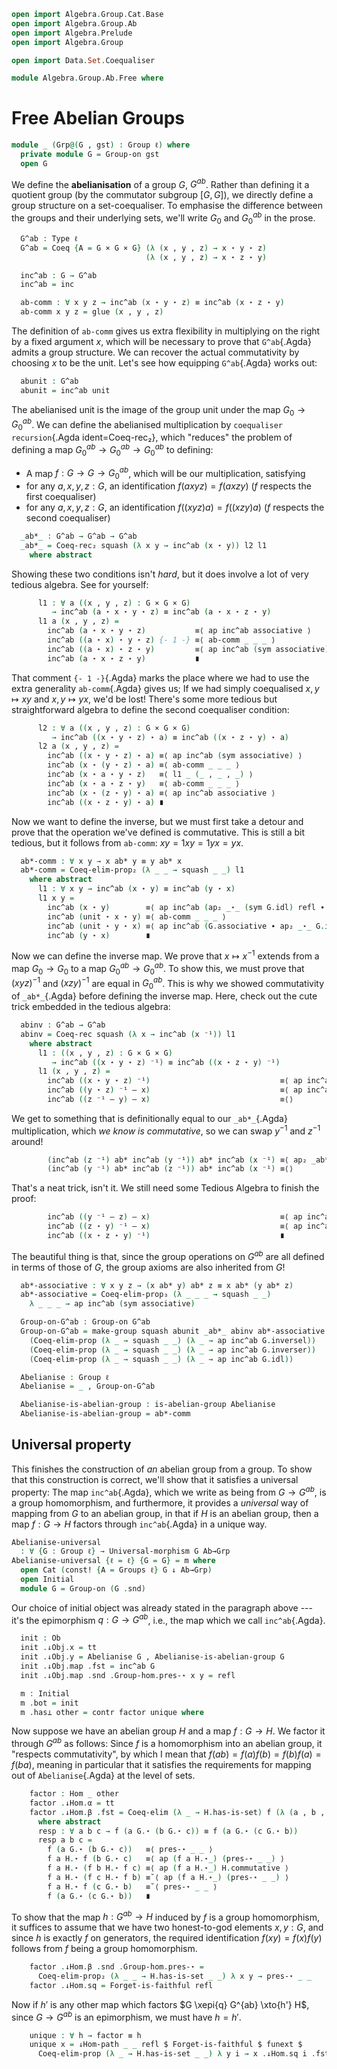 ```agda
open import Algebra.Group.Cat.Base
open import Algebra.Group.Ab
open import Algebra.Prelude
open import Algebra.Group

open import Data.Set.Coequaliser

module Algebra.Group.Ab.Free where
```

<!--
```agda
private variable
  ℓ : Level
```
-->

# Free Abelian Groups

```agda
module _ (Grp@(G , gst) : Group ℓ) where
  private module G = Group-on gst
  open G
```

We define the **abelianisation** of a group $G$, $G^{ab}$. Rather than
defining it a quotient group (by the commutator subgroup $[G,G]$), we
directly define a group structure on a set-coequaliser. To emphasise the
difference between the groups and their underlying sets, we'll write
$G_0$ and $G^{ab}_0$ in the prose.

```agda
  G^ab : Type ℓ
  G^ab = Coeq {A = G × G × G} (λ (x , y , z) → x ⋆ y ⋆ z)
                              (λ (x , y , z) → x ⋆ z ⋆ y)

  inc^ab : G → G^ab
  inc^ab = inc

  ab-comm : ∀ x y z → inc^ab (x ⋆ y ⋆ z) ≡ inc^ab (x ⋆ z ⋆ y)
  ab-comm x y z = glue (x , y , z)
```

The definition of `ab-comm` gives us extra flexibility in multiplying on
the right by a fixed argument $x$, which will be necessary to prove that
`G^ab`{.Agda} admits a group structure. We can recover the actual
commutativity by choosing $x$ to be the unit. Let's see how equipping
`G^ab`{.Agda} works out:

```agda
  abunit : G^ab
  abunit = inc^ab unit
```

The abelianised unit is the image of the group unit under the map $G_0
\to G^{ab}_0$. We can define the abelianised multiplication by
`coequaliser recursion`{.Agda ident=Coeq-rec₂}, which "reduces" the
problem of defining a map $G^{ab}_0 \to G^{ab}_0 \to G^{ab}_0$ to
defining:

- A map $f : G \to G \to G^{ab}_0$, which will be our multiplication,
satisfying
- for any $a, x, y, z : G$, an identification $f(axyz) = f(axzy)$ ($f$
respects the first coequaliser)
- for any $a, x, y, z : G$, an identification $f((xyz)a) = f((xzy)a)$
($f$ respects the second coequaliser)

```agda
  _ab*_ : G^ab → G^ab → G^ab
  _ab*_ = Coeq-rec₂ squash (λ x y → inc^ab (x ⋆ y)) l2 l1
    where abstract
```

Showing these two conditions isn't _hard_, but it does involve a lot of
very tedious algebra. See for yourself:

```agda
      l1 : ∀ a ((x , y , z) : G × G × G)
         → inc^ab (a ⋆ x ⋆ y ⋆ z) ≡ inc^ab (a ⋆ x ⋆ z ⋆ y)
      l1 a (x , y , z) =
        inc^ab (a ⋆ x ⋆ y ⋆ z)           ≡⟨ ap inc^ab associative ⟩
        inc^ab ((a ⋆ x) ⋆ y ⋆ z) {- 1 -} ≡⟨ ab-comm _ _ _ ⟩
        inc^ab ((a ⋆ x) ⋆ z ⋆ y)         ≡⟨ ap inc^ab (sym associative) ⟩
        inc^ab (a ⋆ x ⋆ z ⋆ y)           ∎
```

That comment `{- 1 -}`{.Agda} marks the place where we had to use the
extra generality `ab-comm`{.Agda} gives us; If we had simply coequalised
$x, y \mapsto xy$ and $x, y \mapsto yx$, we'd be lost! There's some more
tedious but straightforward algebra to define the second coequaliser
condition:

```agda
      l2 : ∀ a ((x , y , z) : G × G × G)
         → inc^ab ((x ⋆ y ⋆ z) ⋆ a) ≡ inc^ab ((x ⋆ z ⋆ y) ⋆ a)
      l2 a (x , y , z) =
        inc^ab ((x ⋆ y ⋆ z) ⋆ a) ≡⟨ ap inc^ab (sym associative) ⟩
        inc^ab (x ⋆ (y ⋆ z) ⋆ a) ≡⟨ ab-comm _ _ _ ⟩
        inc^ab (x ⋆ a ⋆ y ⋆ z)   ≡⟨ l1 _ (_ , _ , _) ⟩
        inc^ab (x ⋆ a ⋆ z ⋆ y)   ≡⟨ ab-comm _ _ _ ⟩
        inc^ab (x ⋆ (z ⋆ y) ⋆ a) ≡⟨ ap inc^ab associative ⟩
        inc^ab ((x ⋆ z ⋆ y) ⋆ a) ∎
```

Now we want to define the inverse, but we must first take a detour and
prove that the operation we've defined is commutative. This is still a
bit tedious, but it follows from `ab-comm`: $xy = 1xy = 1yx = yx$.

```agda
  ab*-comm : ∀ x y → x ab* y ≡ y ab* x
  ab*-comm = Coeq-elim-prop₂ (λ _ _ → squash _ _) l1
    where abstract
      l1 : ∀ x y → inc^ab (x ⋆ y) ≡ inc^ab (y ⋆ x)
      l1 x y =
        inc^ab (x ⋆ y)        ≡⟨ ap inc^ab (ap₂ _⋆_ (sym G.idl) refl ∙ sym G.associative) ⟩
        inc^ab (unit ⋆ x ⋆ y) ≡⟨ ab-comm _ _ _ ⟩
        inc^ab (unit ⋆ y ⋆ x) ≡⟨ ap inc^ab (G.associative ∙ ap₂ _⋆_ G.idl refl) ⟩
        inc^ab (y ⋆ x)        ∎
```

Now we can define the inverse map. We prove that $x \mapsto x^{-1}$
extends from a map $G_0 \to G_0$ to a map $G^{ab}_0 \to G^{ab}_0$. To
show this, we must prove that $(xyz)^{-1}$ and $(xzy)^{-1}$ are equal in
$G^{ab}_0$. This is why we showed commutativity of `_ab*_`{.Agda} before
defining the inverse map. Here, check out the cute trick embedded in the
tedious algebra:

```agda
  abinv : G^ab → G^ab
  abinv = Coeq-rec squash (λ x → inc^ab (x ⁻¹)) l1
    where abstract
      l1 : ((x , y , z) : G × G × G)
         → inc^ab ((x ⋆ y ⋆ z) ⁻¹) ≡ inc^ab ((x ⋆ z ⋆ y) ⁻¹)
      l1 (x , y , z) =
        inc^ab ((x ⋆ y ⋆ z) ⁻¹)                             ≡⟨ ap inc^ab G.inv-comm ⟩
        inc^ab ((y ⋆ z) ⁻¹ — x)                             ≡⟨ ap inc^ab (ap₂ _⋆_ G.inv-comm refl) ⟩
        inc^ab ((z ⁻¹ — y) — x)                             ≡⟨⟩
```

We get to something that is definitionally equal to our `_ab*_`{.Agda}
multiplication, which _we know is commutative_, so we can swap $y^{-1}$
and $z^{-1}$ around!

```agda
        (inc^ab (z ⁻¹) ab* inc^ab (y ⁻¹)) ab* inc^ab (x ⁻¹) ≡⟨ ap₂ _ab*_ (ab*-comm (inc^ab (z ⁻¹)) (inc^ab (y ⁻¹))) (λ i → inc^ab (x ⁻¹)) ⟩
        (inc^ab (y ⁻¹) ab* inc^ab (z ⁻¹)) ab* inc^ab (x ⁻¹) ≡⟨⟩
```

That's a neat trick, isn't it. We still need some Tedious Algebra to
finish the proof:

```agda
        inc^ab ((y ⁻¹ — z) — x)                             ≡⟨ ap inc^ab (ap₂ _⋆_ (sym G.inv-comm) refl ) ⟩
        inc^ab ((z ⋆ y) ⁻¹ — x)                             ≡⟨ ap inc^ab (sym G.inv-comm) ⟩
        inc^ab ((x ⋆ z ⋆ y) ⁻¹)                             ∎
```

The beautiful thing is that, since the group operations on $G^{ab}$ are
all defined in terms of those of $G$, the group axioms are also
inherited from $G$!

```agda
  ab*-associative : ∀ x y z → (x ab* y) ab* z ≡ x ab* (y ab* z)
  ab*-associative = Coeq-elim-prop₃ (λ _ _ _ → squash _ _)
    λ _ _ _ → ap inc^ab (sym associative)

  Group-on-G^ab : Group-on G^ab
  Group-on-G^ab = make-group squash abunit _ab*_ abinv ab*-associative
    (Coeq-elim-prop (λ _ → squash _ _) (λ _ → ap inc^ab G.inversel))
    (Coeq-elim-prop (λ _ → squash _ _) (λ _ → ap inc^ab G.inverser))
    (Coeq-elim-prop (λ _ → squash _ _) (λ _ → ap inc^ab G.idl))

  Abelianise : Group ℓ
  Abelianise = _ , Group-on-G^ab

  Abelianise-is-abelian-group : is-abelian-group Abelianise
  Abelianise-is-abelian-group = ab*-comm
```

## Universal property

This finishes the construction of _an_ abelian group from a group. To
show that this construction is correct, we'll show that it satisfies a
universal property: The map `inc^ab`{.Agda}, which we write as being
from $G \to G^{ab}$, is a group homomorphism, and furthermore, it
provides a _universal_ way of mapping from $G$ to an abelian group, in
that if $H$ is an abelian group, then a map $f : G \to H$ factors
through `inc^ab`{.Agda} in a unique way.

```agda
Abelianise-universal
  : ∀ {G : Group ℓ} → Universal-morphism G Ab→Grp
Abelianise-universal {ℓ = ℓ} {G = G} = m where
  open Cat (const! {A = Groups ℓ} G ↓ Ab→Grp)
  open Initial
  module G = Group-on (G .snd)
```

Our choice of initial object was already stated in the paragraph above
--- it's the epimorphism $q : G \to G^{ab}$, i.e., the map which we
call `inc^ab`{.Agda}.

```agda
  init : Ob
  init .↓Obj.x = tt
  init .↓Obj.y = Abelianise G , Abelianise-is-abelian-group G
  init .↓Obj.map .fst = inc^ab G
  init .↓Obj.map .snd .Group-hom.pres-⋆ x y = refl

  m : Initial
  m .bot = init
  m .has⊥ other = contr factor unique where
```

<!--
```agda
    module other = ↓Obj other
    module H = AbGrp other.y
    open Σ other.map renaming (fst to f ; snd to gh)
    open Group-hom gh
```
-->

Now suppose we have an abelian group $H$ and a map $f : G \to H$. We
factor it through $G^{ab}$ as follows: Since $f$ is a homomorphism into
an abelian group, it "respects commutativity", by which I mean that
$f(ab) = f(a)f(b) = f(b)f(a) = f(ba)$, meaning in particular that it
satisfies the requirements for mapping out of `Abelianise`{.Agda} at the
level of sets.

```agda
    factor : Hom _ other
    factor .↓Hom.α = tt
    factor .↓Hom.β .fst = Coeq-elim (λ _ → H.has-is-set) f (λ (a , b , c) → resp a b c)
      where abstract
      resp : ∀ a b c → f (a G.⋆ (b G.⋆ c)) ≡ f (a G.⋆ (c G.⋆ b))
      resp a b c =
        f (a G.⋆ (b G.⋆ c))   ≡⟨ pres-⋆ _ _ ⟩
        f a H.⋆ f (b G.⋆ c)   ≡⟨ ap (f a H.⋆_) (pres-⋆ _ _) ⟩
        f a H.⋆ (f b H.⋆ f c) ≡⟨ ap (f a H.⋆_) H.commutative ⟩
        f a H.⋆ (f c H.⋆ f b) ≡˘⟨ ap (f a H.⋆_) (pres-⋆ _ _) ⟩
        f a H.⋆ f (c G.⋆ b)   ≡˘⟨ pres-⋆ _ _ ⟩
        f (a G.⋆ (c G.⋆ b))   ∎
```

To show that the map $h : G^{ab} \to H$ induced by $f$ is a group
homomorphism, it suffices to assume that we have two honest-to-god
elements $x, y : G$, and since $h$ is exactly $f$ on generators, the
required identification $f(xy) = f(x)f(y)$ follows from $f$ being a
group homomorphism.

```agda
    factor .↓Hom.β .snd .Group-hom.pres-⋆ =
      Coeq-elim-prop₂ (λ _ _ → H.has-is-set _ _) λ x y → pres-⋆ _ _
    factor .↓Hom.sq = Forget-is-faithful refl
```

Now if $h'$ is any other map which factors $G \xepi{q} G^{ab} \xto{h'}
H$, since $G \to G^{ab}$ is an epimorphism, we must have $h = h'$.

```agda
    unique : ∀ h → factor ≡ h
    unique x = ↓Hom-path _ _ refl $ Forget-is-faithful $ funext $
      Coeq-elim-prop (λ _ → H.has-is-set _ _) λ y i → x .↓Hom.sq i .fst y
```